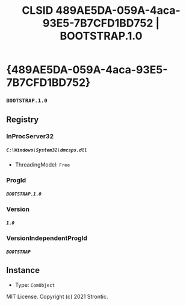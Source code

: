 ﻿---
title: "CLSID 489AE5DA-059A-4aca-93E5-7B7CFD1BD752 | BOOTSTRAP.1.0"
excerpt: What is COM-Object CLSID 489AE5DA-059A-4aca-93E5-7B7CFD1BD752?
---

# {489AE5DA-059A-4aca-93E5-7B7CFD1BD752}

### `BOOTSTRAP.1.0`

## Registry


### InProcServer32

##### `C:\Windows\System32\dmcsps.dll`
* ThreadingModel: `Free`

### ProgId

##### `BOOTSTRAP.1.0`

### Version

##### `1.0`

### VersionIndependentProgId

##### `BOOTSTRAP`

## Instance

* Type: `ComObject`

MIT License. Copyright (c) 2021 Strontic.


